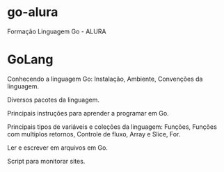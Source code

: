 # go-alura
Formação Linguagem Go - ALURA

# GoLang

Conhecendo a linguagem Go: Instalação, Ambiente, Convenções da linguagem.

Diversos pacotes da linguagem.

Principais instruções para aprender a programar em Go.

Principais tipos de variáveis e coleções da linguagem: Funções, Funções com multiplos retornos, Controle de fluxo, Array e Slice, For.

Ler e escrever em arquivos em Go.

Script para monitorar sites.
